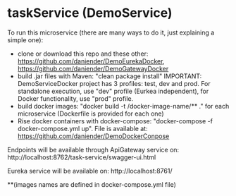 # taskService (DemoService)

To run this microservice (there are many ways to do it, just explaining a simple one):

- clone or download this repo and these other: https://github.com/daniender/DemoEurekaDocker, https://github.com/daniender/DemoGatewayDocker
- build .jar files with Maven: "clean package install"
IMPORTANT: DemoServiceDocker project has 3 profiles: test, dev and prod. For standalone execution, use "dev" profile (Eurkea independent), for Docker functionality, use "prod" profile. 
- build docker images: "docker build -t /docker-image-name/** ." for each microservice (Dockerfile is provided for each one)
- Rise docker containers with docker-compose: "docker-compose -f docker-compose.yml up". File is available at: https://github.com/daniender/DemoDockerConpose

Endpoints will be available through ApiGateway service on: http://localhost:8762/task-service/swagger-ui.html

Eureka service will be available on: http://localhost:8761/

**(images names are defined in docker-compose.yml file)
